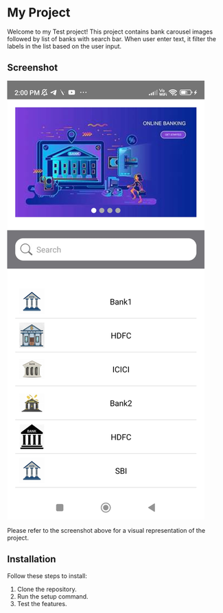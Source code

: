 # My Project

Welcome to my Test project! This project contains bank carousel images followed by list of banks with search bar. When user enter text, it filter the labels in the
list based on the user input. 

## Screenshot

![Screenshot](https://github.com/shilpija/ninedottest/blob/master/app/images/Screenshot.jpg)

Please refer to the screenshot above for a visual representation of the project.

## Installation

Follow these steps to install:

1. Clone the repository.
2. Run the setup command.
3. Test the features.
